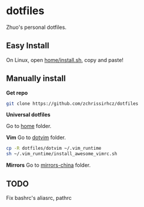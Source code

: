 # dotfiles

Zhuo's personal dotfiles.

## Easy Install

On Linux, open [home/install.sh](home/install.sh), copy and paste!

## Manually install

**Get repo**
```bash
git clone https://github.com/zchrissirhcz/dotfiles
```

**Universal dotfiles**

Go to [home](home) folder.


**Vim**
Go to [dotvim](dotvim) folder.
```bash
cp -R dotfiles/dotvim ~/.vim_runtime
sh ~/.vim_runtime/install_awesome_vimrc.sh
```

**Mirrors**
Go to [mirrors-china](mirrors-china) folder.


## TODO

Fix bashrc's aliasrc, pathrc
